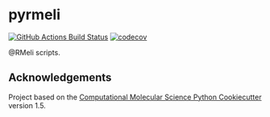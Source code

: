 # pyrmeli

[//]: # (Badges)
[![GitHub Actions Build Status](https://github.com/RMeli/pyrmeli/workflows/CI/badge.svg)](https://github.com/RMeli/pyrmeli/actions?query=workflow%3ACI)
[![codecov](https://codecov.io/gh/RMeli/pyrmeli/branch/main/graph/badge.svg)](https://codecov.io/gh/RMeli/pyrmeli/branch/master)

@RMeli scripts.

## Acknowledgements

Project based on the [Computational Molecular Science Python Cookiecutter](https://github.com/molssi/cookiecutter-cms) version 1.5.
